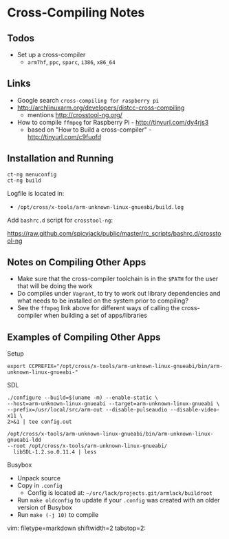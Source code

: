 # Cross-Compiling Notes #

## Todos ##
- Set up a cross-compiler
  - `arm7hf`, `ppc`, `sparc`, `i386`, `x86_64`

## Links ##
- Google search `cross-compiling for raspberry pi`
- http://archlinuxarm.org/developers/distcc-cross-compiling
  - mentions http://crosstool-ng.org/
- How to compile `ffmpeg` for Raspberry Pi - http://tinyurl.com/dy4rjs3
  - based on "How to Build a cross-compiler" - http://tinyurl.com/c9fuofd

## Installation and Running ##

    ct-ng menuconfig
    ct-ng build

Logfile is located in:
- `/opt/cross/x-tools/arm-unknown-linux-gnueabi/build.log`

Add `bashrc.d` script for `crosstool-ng`:

https://raw.github.com/spicyjack/public/master/rc_scripts/bashrc.d/crosstool-ng

## Notes on Compiling Other Apps ##
- Make sure that the cross-compiler toolchain is in the `$PATH` for the user
  that will be doing the work
- Do compiles under `Vagrant`, to try to work out library dependencies and
  what needs to be installed on the system prior to compiling?
- See the `ffmpeg` link above for different ways of calling the cross-compiler
  when building a ѕet of apps/libraries

## Examples of Compiling Other Apps ##
Setup

    export CCPREFIX="/opt/cross/x-tools/arm-unknown-linux-gnueabi/bin/arm-unknown-linux-gnueabi-"

SDL

    ./configure --build=$(uname -m) --enable-static \
    --host=arm-unknown-linux-gnueabi --target=arm-unknown-linux-gnueabi \
    --prefix=/usr/local/src/arm-out --disable-pulseaudio --disable-video-x11 \
    2>&1 | tee config.out

    /opt/cross/x-tools/arm-unknown-linux-gnueabi/bin/arm-unknown-linux-gnueabi-ldd
    --root /opt/cross/x-tools/arm-unknown-linux-gnueabi/ 
      libSDL-1.2.so.0.11.4 | less

Busybox
- Unpack source
- Copy in `.config`
  - Config is located at: `~/src/lack/projects.git/armlack/buildroot`
- Run `make oldconfig` to update if your `.config` was created with an older
  version of Busybox
- Run `make (-j 10)` to compile

vim: filetype=markdown shiftwidth=2 tabstop=2:

